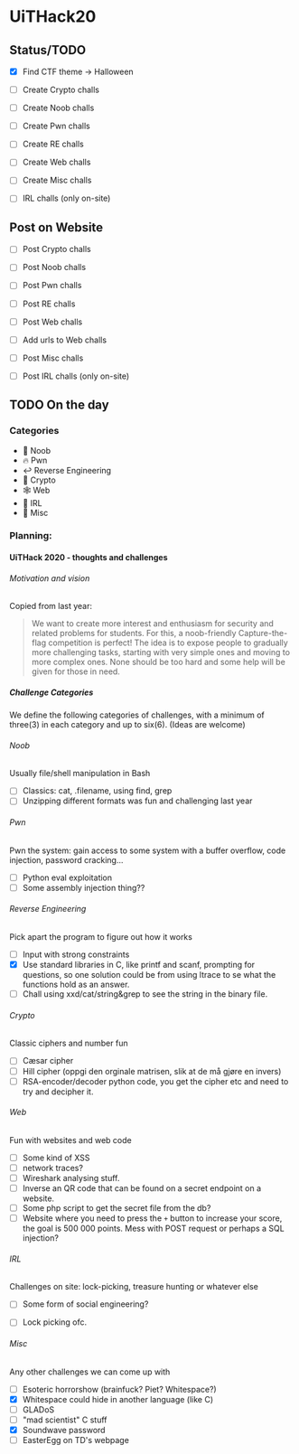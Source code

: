 # UiTHack20

## Status/TODO
- [X] Find CTF theme -> Halloween 

- [ ] Create Crypto challs
     
- [ ] Create Noob challs
 
- [ ] Create Pwn challs
 
- [ ] Create RE challs
 
- [ ] Create Web challs
 
- [ ] Create Misc challs
 
- [ ] IRL challs (only on-site)

## Post on Website
- [ ] Post Crypto challs
     
- [ ] Post Noob challs
 
- [ ] Post Pwn challs
 
- [ ] Post RE challs
 
- [ ] Post Web challs
 
- [ ] Add urls to Web challs
 
- [ ] Post Misc challs
 
- [ ] Post IRL challs (only on-site)

## TODO On the day

### Categories
* :baby: Noob
* :fire: Pwn
* :leftwards_arrow_with_hook: Reverse Engineering
* :closed_lock_with_key: Crypto
* :spider_web: Web
* :runner: IRL
* :rainbow: Misc

### Planning:


#### UiTHack 2020 - thoughts and challenges

###### Motivation and vision

Copied from last year:
> We want to create more interest and enthusiasm for security and related problems for students. 
> For this, a noob-friendly Capture-the-flag competition is perfect!
> The idea is to expose people to gradually more challenging tasks, starting with very simple ones and moving to more complex ones. None should be too hard and some help will be given for those in need. 

##### Challenge Categories
We define the following categories of challenges, with a minimum of three(3) in each category and up to six(6). (Ideas are welcome)

###### Noob
Usually file/shell manipulation in Bash
- [ ] Classics: cat, .filename, using find, grep
- [ ] Unzipping different formats was fun and challenging last year

###### Pwn
Pwn the system: gain access to some system with a buffer overflow, code injection, password cracking...
- [ ] Python eval exploitation
- [ ] Some assembly injection thing??

###### Reverse Engineering
Pick apart the program to figure out how it works
- [ ] Input with strong constraints
- [x] Use standard libraries in C, like printf and scanf, prompting for questions, so one solution could be from using ltrace to se what the functions hold as an answer. 
- [ ]  Chall using xxd/cat/string&grep to see the string in the binary file. 

###### Crypto
Classic ciphers and number fun 
- [ ] Cæsar cipher
- [ ] Hill cipher (oppgi den orginale matrisen, slik at de må gjøre en invers)
- [ ] RSA-encoder/decoder python code, you get the cipher etc and need to try and decipher it. 

###### Web
Fun with websites and web code
- [ ] Some kind of XSS
- [ ] network traces?
- [ ] Wireshark analysing stuff.
- [ ] Inverse an QR code that can be found on a secret endpoint on a website.
- [ ] Some php script to get the secret file from the db?
- [ ] Website where you need to press the `+` button to increase your score, the goal is 500 000 points. Mess with POST request or perhaps a SQL injection?
 
###### IRL
Challenges on site: lock-picking, treasure hunting or whatever else
- [ ] Some form of social engineering?
- [ ] Lock picking ofc.


###### Misc
Any other challenges we can come up with
- [ ] Esoteric horrorshow (brainfuck? Piet? Whitespace?)
- [x] Whitespace could hide in another language (like C)
- [ ] GLADoS
- [ ] "mad scientist" C stuff
- [x] Soundwave password
- [ ] EasterEgg on TD's webpage
